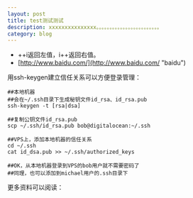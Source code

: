 ```yaml
---
layout: post
title: test测试测试
description: xxxxxxxxxxxxxxx。。。。。。。。。。。。。。。。。。。。。。。。
category: blog
---
```



- ++i返回左值，i++返回右值。
- [http://www.baidu.com/](http://www.baidu.com/ "baidu")





用ssh-keygen建立信任关系可以方便登录管理：

    ##本地机器
    ##会在~/.ssh目录下生成秘钥文件id_rsa、id_rsa.pub
    ssh-keygen -t [rsa|dsa]

    ##复制公钥文件id_rsa.pub
    scp ~/.ssh/id_rsa.pub bob@digitalocean:~/.ssh

    ##VPS上，添加本地机器的信任关系
    cd ~/.ssh
    cat id_dsa.pub >> ~/.ssh/authorized_keys

    ##OK，从本地机器登录到VPS的bob用户就不需要密码了
    ##同理，也可以添加到michael用户的.ssh目录下

更多资料可以阅读：
